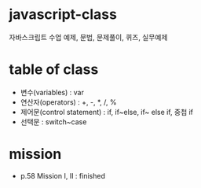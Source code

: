# javascript-class
자바스크립트 수업 예제, 문법, 문제풀이, 퀴즈, 실무예제

# table of class
- 변수(variables) : var
- 연산자(operators) : +, -, *, /, %
- 제어문(control statement) : if, if~else, if~ else if, 중첩 if
- 선택문 : switch~case

# mission
- p.58 Mission I, II : finished
